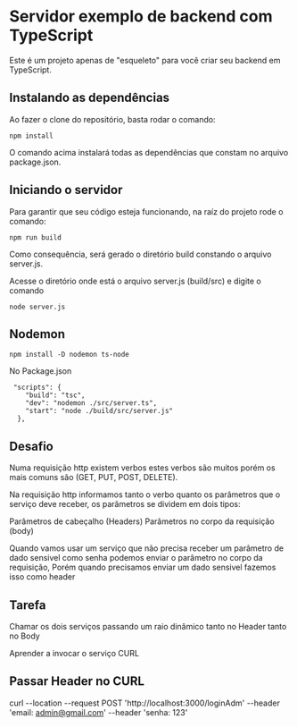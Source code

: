 # Servidor exemplo de backend com TypeScript

Este é um projeto apenas de "esqueleto" para você criar seu backend em TypeScript. 

## Instalando as dependências

Ao fazer o clone do repositório, basta rodar o comando: 

```
npm install
```
O comando acima instalará todas as dependências que constam no arquivo package.json.

## Iniciando o servidor

Para garantir que seu código esteja funcionando, na raíz do projeto rode o comando: 

```
npm run build
```
Como consequência, será gerado o diretório build constando o arquivo server.js. 

Acesse o diretório onde está o arquivo server.js (build/src) e digite o comando
```
node server.js
```

## Nodemon

```
npm install -D nodemon ts-node
```

No Package.json
```
 "scripts": {
    "build": "tsc",
    "dev": "nodemon ./src/server.ts",
    "start": "node ./build/src/server.js"
  },
```


## Desafio

Numa requisição http existem verbos estes verbos são muitos porém os mais comuns
são (GET, PUT, POST, DELETE).

Na requisição http informamos tanto o verbo quanto os parâmetros que o serviço deve receber, os parâmetros
se dividem em dois tipos:

Parâmetros de cabeçalho (Headers)
Parâmetros no corpo da requisição (body)

Quando vamos usar um serviço que não precisa receber um parâmetro de dado sensivel como senha podemos enviar o parâmetro no corpo da requisição,
Porém quando precisamos enviar um dado sensivel fazemos isso como header

## Tarefa

Chamar os dois serviços passando um raio dinâmico tanto no Header tanto no Body

Aprender a invocar o serviço CURL


## Passar Header no CURL

curl --location --request POST 'http://localhost:3000/loginAdm'  --header 'email: admin@gmail.com' --header 'senha: 123'
